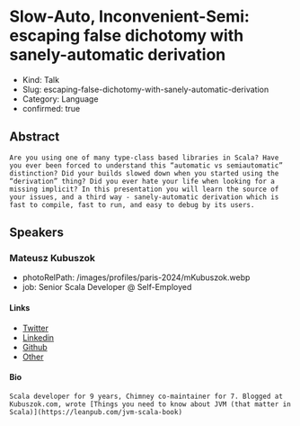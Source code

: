 # Slow-Auto, Inconvenient-Semi: escaping false dichotomy with sanely-automatic derivation

- Kind: Talk
- Slug: escaping-false-dichotomy-with-sanely-automatic-derivation
- Category: Language
- confirmed: true

## Abstract

```
Are you using one of many type-class based libraries in Scala? Have you ever been forced to understand this “automatic vs semiautomatic” distinction? Did your builds slowed down when you started using the “derivation” thing? Did you ever hate your life when looking for a missing implicit? In this presentation you will learn the source of your issues, and a third way - sanely-automatic derivation which is fast to compile, fast to run, and easy to debug by its users.
```

## Speakers

### Mateusz Kubuszok

- photoRelPath: /images/profiles/paris-2024/mKubuszok.webp
- job: Senior Scala Developer @ Self-Employed

#### Links

- [Twitter](https://twitter.com/MateuszKubuszok)
- [Linkedin](https://www.linkedin.com/in/mateuszkubuszok)
- [Github](https://github.com/MateuszKubuszok)
- [Other](https://kubuszok.com)

#### Bio

```
Scala developer for 9 years, Chimney co-maintainer for 7. Blogged at Kubuszok.com, wrote [Things you need to know about JVM (that matter in Scala)](https://leanpub.com/jvm-scala-book)
````
